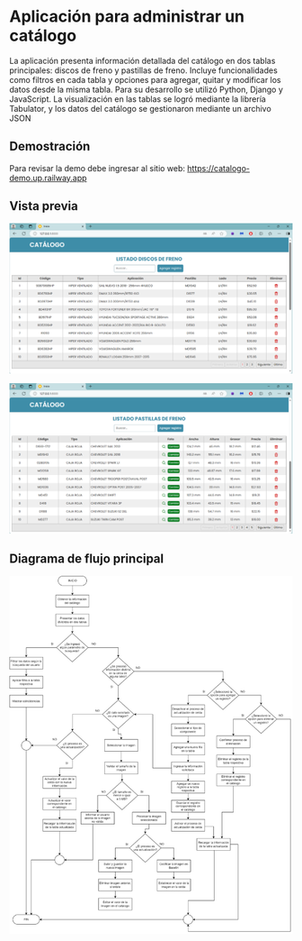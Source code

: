 # Aplicación para administrar un catálogo
La aplicación presenta información detallada del catálogo en dos tablas principales: discos de freno y pastillas de freno. Incluye funcionalidades como filtros en cada tabla y opciones para agregar, quitar y modificar los datos desde la misma tabla. Para su desarrollo se utilizó Python, Django y JavaScript. La visualización en las tablas se logró mediante la librería Tabulator, y los datos del catálogo se gestionaron mediante un archivo JSON

## Demostración

Para revisar la demo debe ingresar al sitio web: https://catalogo-demo.up.railway.app

## Vista previa

![](https://github.com/JeffersonCuji96/catalogo/blob/master/discos.png)

![](https://github.com/JeffersonCuji96/catalogo/blob/master/pastillas.png)

## Diagrama de flujo principal

![](https://github.com/JeffersonCuji96/catalogo/blob/master/diagrama.png)
